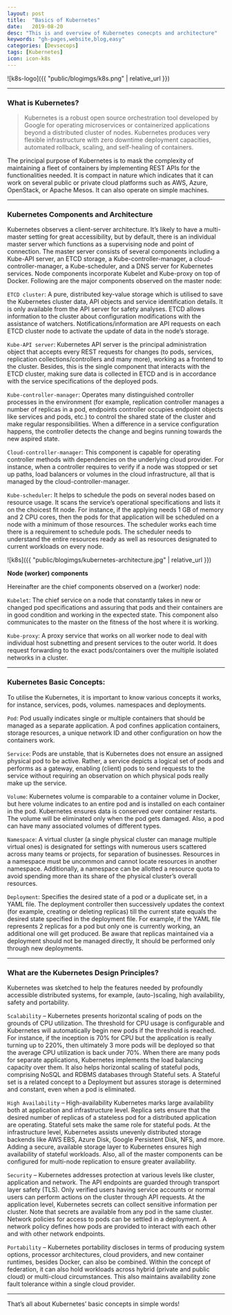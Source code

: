 ```yaml
---
layout: post
title:  "Basics of Kubernetes"
date:   2019-08-20
desc: "This is and overview of Kubernetes conecpts and architecture"
keywords: "gh-pages,website,blog,easy"
categories: [Devsecops]
tags: [Kubernetes]
icon: icon-k8s
---
```


![k8s-logo]({{ "public/blogimgs/k8s.png" | relative_url }})

---

### What is Kubernetes?

>Kubernetes is a robust open source orchestration tool developed by Google for operating microservices or containerized applications beyond a distributed cluster of nodes. Kubernetes produces very flexible infrastructure with zero downtime deployment capacities, automated rollback, scaling, and self-healing of containers.

The principal purpose of Kubernetes is to mask the complexity of maintaining a fleet of containers by implementing REST APIs for the functionalities needed. It is compact in nature which indicates that it can work on several public or private cloud platforms such as AWS, Azure, OpenStack, or Apache Mesos. It can also operate on simple machines.

---

### Kubernetes Components and Architecture

Kubernetes observes a client-server architecture. It’s likely to have a multi-master setting for great accessibility, but by default, there is an individual master server which functions as a supervising node and point of connection. The master server consists of several components including a Kube-API server, an ETCD storage, a Kube-controller-manager, a cloud-controller-manager, a Kube-scheduler, and a DNS server for Kubernetes services. Node components incorporate Kubelet and Kube-proxy on top of Docker. Following are the major components observed on the master node:

`ETCD cluster`: A pure, distributed key-value storage which is utilised to save the Kubernetes cluster data, API objects and service identification details. It is only available from the API server for safety analyses. ETCD allows information to the cluster about configuration modifications with the assistance of watchers. Notifications/information are API requests on each ETCD cluster node to activate the update of data in the node’s storage.

`Kube-API server`: Kubernetes API server is the principal administration object that accepts every REST requests for changes (to pods, services, replication collections/controllers and many more), working as a frontend to the cluster. Besides, this is the single component that interacts with the ETCD cluster, making sure data is collected in ETCD and is in accordance with the service specifications of the deployed pods.

`Kube-controller-manager`: Operates many distinguished controller processes in the environment (for example, replication controller manages a number of replicas in a pod, endpoints controller occupies endpoint objects like services and pods, etc.) to control the shared state of the cluster and make regular responsibilities. When a difference in a service configuration happens, the controller detects the change and begins running towards the new aspired state.

`Cloud-controller-manager`: This component is capable for operating controller methods with dependencies on the underlying cloud provider. For instance, when a controller requires to verify if a node was stopped or set up paths, load balancers or volumes in the cloud infrastructure, all that is managed by the cloud-controller-manager.

`Kube-scheduler`: It helps to schedule the pods on several nodes based on resource usage. It scans the service’s operational specifications and lists it on the choicest fit node. For instance, if the applying needs 1 GB of memory and 2 CPU cores, then the pods for that application will be scheduled on a node with a minimum of those resources. The scheduler works each time there is a requirement to schedule pods. The scheduler needs to understand the entire resources ready as well as resources designated to current workloads on every node.


![k8s]({{ "public/blogimgs/kubernetes-architecture.jpg" | relative_url }})


**Node (worker) components**

Hereinafter are the chief components observed on a (worker) node:

`Kubelet`: The chief service on a node that constantly takes in new or changed pod specifications and assuring that pods and their containers are in good condition and working in the expected state. This component also communicates to the master on the fitness of the host where it is working.

`Kube-proxy`: A proxy service that works on all worker node to deal with individual host subnetting and present services to the outer world. It does request forwarding to the exact pods/containers over the multiple isolated networks in a cluster.

---

### Kubernetes Basic Concepts:

To utilise the Kubernetes, it is important to know various concepts it works, for instance, services, pods, volumes. namespaces and deployments.

`Pod`: Pod usually indicates single or multiple containers that should be managed as a separate application. A pod confines application containers, storage resources, a unique network ID and other configuration on how the containers work.

`Service`: Pods are unstable, that is Kubernetes does not ensure an assigned physical pod to be active. Rather, a service depicts a logical set of pods and performs as a gateway, enabling (client) pods to send requests to the service without requiring an observation on which physical pods really make up the service.

`Volume`: Kubernetes volume is comparable to a container volume in Docker, but here volume indicates to an entire pod and is installed on each container in the pod. Kubernetes ensures data is conserved over container restarts. The volume will be eliminated only when the pod gets damaged. Also, a pod can have many associated volumes of different types.

`Namespace`: A virtual cluster (a single physical cluster can manage multiple virtual ones) is designated for settings with numerous users scattered across many teams or projects, for separation of businesses. Resources in a namespace must be uncommon and cannot locate resources in another namespace. Additionally, a namespace can be allotted a resource quota to avoid spending more than its share of the physical cluster’s overall resources.

`Deployment`: Specifies the desired state of a pod or a duplicate set, in a YAML file. The deployment controller then successively updates the context (for example, creating or deleting replicas) till the current state equals the desired state specified in the deployment file. For example, if the YAML file represents 2 replicas for a pod but only one is currently working, an additional one will get produced. Be aware that replicas maintained via a deployment should not be managed directly, It should be performed only through new deployments.

---

### What are the Kubernetes Design Principles?

Kubernetes was sketched to help the features needed by profoundly accessible distributed systems, for example, (auto-)scaling, high availability, safety and portability.

`Scalability` – Kubernetes presents horizontal scaling of pods on the grounds of CPU utilization. The threshold for CPU usage is configurable and Kubernetes will automatically begin new pods if the threshold is reached. For instance, if the inception is 70% for CPU but the application is really turning up to 220%, then ultimately 3 more pods will be deployed so that the average CPU utilization is back under 70%. When there are many pods for separate applications, Kubernetes implements the load balancing capacity over them. It also helps horizontal scaling of stateful pods, comprising NoSQL and RDBMS databases through Stateful sets. A Stateful set is a related concept to a Deployment but assures storage is determined and constant, even when a pod is eliminated.

`High Availability` – High-availability Kubernetes marks large availability both at application and infrastructure level. Replica sets ensure that the desired number of replicas of a stateless pod for a distributed application are operating. Stateful sets make the same role for stateful pods. At the infrastructure level, Kubernetes assists unevenly distributed storage backends like AWS EBS, Azure Disk, Google Persistent Disk, NFS, and more. Adding a secure, available storage layer to Kubernetes ensures high availability of stateful workloads. Also, all of the master components can be configured for multi-node replication to ensure greater availability.

`Security` – Kubernetes addresses protection at various levels like cluster, application and network. The API endpoints are guarded through transport layer safety (TLS). Only verified users having service accounts or normal users can perform actions on the cluster through API requests. At the application level, Kubernetes secrets can collect sensitive information per cluster. Note that secrets are available from any pod in the same cluster. Network policies for access to pods can be settled in a deployment. A network policy defines how pods are provided to interact with each other and with other network endpoints.

`Portability` – Kubernetes portability discloses in terms of producing system options, processor architectures, cloud providers, and new container runtimes, besides Docker, can also be combined. Within the concept of federation, it can also hold workloads across hybrid (private and public cloud) or multi-cloud circumstances. This also maintains availability zone fault tolerance within a single cloud provider.

---

That’s all about Kubernetes’ basic concepts in simple words!
